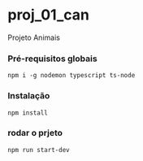 # proj_01_can
Projeto Animais 

### Pré-requisitos globais 
`npm i -g nodemon typescript ts-node`

### Instalação 
`npm install`

### rodar o prjeto 
`npm run start-dev`